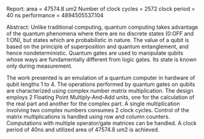 Report:
area = 47574.8 um2
Number of clock cycles = 2572
clock period = 40 ns
performance = 4894505537.104

Abstract:
Unlike traditional computing, quantum computing takes advantage of the quantum phenomena where 
there are no discrete states (0:OFF and 1:ON), but states which are probabilistic in nature. The value of a 
qubit is based on the principle of superposition and quantum entanglement, and hence nondeterministic.
Quantum gates are used to manipulate qubits whose ways are fundamentally different from logic gates.
Its state is known only during measurement.

The work presented is an emulation of a quantum computer in hardware of qubit lengths 1 to 4. The 
operations performed by quantum gates on qubits are characterized using complex number matrix 
multiplication. The design employs 2 Floating Point Multiply-And-Add units, one for the calculation of the 
real part and another for the complex part. A single multiplication involving two complex numbers 
consumes 2 clock cycles. Control of the matrix multiplications is handled using row and column counters.
Computations with multiple operator/gate matrices can be handled. A clock period of 40ns and utilized 
area of 47574.8 um2
is achieved.
